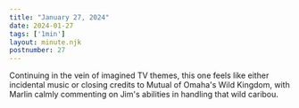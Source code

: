```yaml
---
title: "January 27, 2024"
date: 2024-01-27
tags: ['1min']
layout: minute.njk
postnumber: 27
---
```



Continuing in the vein of imagined TV themes, this one feels like either incidental music or closing credits to Mutual of Omaha's Wild Kingdom, with Marlin calmly commenting on Jim's abilities in handling that wild caribou.




